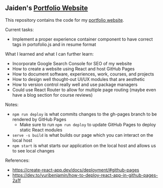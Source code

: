 ## Jaiden's [Portfolio Website](https://jaidensiu.github.io/)

This repository contains the code for my [portfolio website](https://jaidensiu.github.io/).

Current tasks:
- Implement a proper experience container component to have correct tags in portofolio.js and in resume format

What I learned and what I can further learn:
- Incorporate Google Search Console for SEO of my website
- How to create a website using React and host GitHub Pages
- How to document software, experiences, work, courses, and projects
- How to design well thought-out UI/UX modules that are aesthetic
- How to version control really well and use package managers
- Could use React Router to allow for multiple page routing (maybe even have a blog section for course reviews)

Notes:
- ```npm run deploy``` is what commits changes to the gh-pages branch to be rendered by GitHub Pages
    - Make sure to run ```npm run deploy``` to update GitHub Pages to deploy static React modules
- ```serve -s build``` is what builds our page which you can interact on the local host
- ```npm start``` is what starts our application on the local host and allows us to see local changes

References:
- https://create-react-app.dev/docs/deployment/#github-pages
- https://dev.to/yuribenjamin/how-to-deploy-react-app-in-github-pages-2a1f
